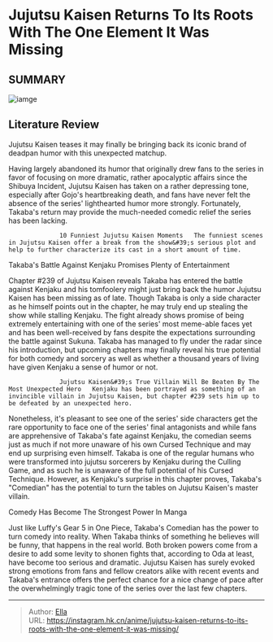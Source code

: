# Jujutsu Kaisen Returns To Its Roots With The One Element It Was Missing


## SUMMARY 

![iamge](https://static1.srcdn.com/wordpress/wp-content/uploads/2023/10/jujutsu_kaisen_takaba_against_a_backdrop_of_kenjaku_and_takaba_facing_each_other.jpg)

## Literature Review

Jujutsu Kaisen teases it may finally be bringing back its iconic brand of deadpan humor with this unexpected matchup.





Having largely abandoned its humor that originally drew fans to the series in favor of focusing on more dramatic, rather apocalyptic affairs since the Shibuya Incident, Jujutsu Kaisen has taken on a rather depressing tone, especially after Gojo&#39;s heartbreaking death, and fans have never felt the absence of the series&#39; lighthearted humor more strongly. Fortunately, Takaba&#39;s return may provide the much-needed comedic relief the series has been lacking.




                  10 Funniest Jujutsu Kaisen Moments   The funniest scenes in Jujutsu Kaisen offer a break from the show&#39;s serious plot and help to further characterize its cast in a short amount of time.    


 Takaba&#39;s Battle Against Kenjaku Promises Plenty of Entertainment 
          

Chapter #239 of Jujutsu Kaisen reveals Takaba has entered the battle against Kenjaku and his tomfoolery might just bring back the humor Jujutsu Kaisen has been missing as of late. Though Takaba is only a side character as he himself points out in the chapter, he may truly end up stealing the show while stalling Kenjaku. The fight already shows promise of being extremely entertaining with one of the series&#39; most meme-able faces yet and has been well-received by fans despite the expectations surrounding the battle against Sukuna. Takaba has managed to fly under the radar since his introduction, but upcoming chapters may finally reveal his true potential for both comedy and sorcery as well as whether a thousand years of living have given Kenjaku a sense of humor or not.




                  Jujutsu Kaisen&#39;s True Villain Will Be Beaten By The Most Unexpected Hero   Kenjaku has been portrayed as something of an invincible villain in Jujutsu Kaisen, but chapter #239 sets him up to be defeated by an unexpected hero.   

Nonetheless, it&#39;s pleasant to see one of the series&#39; side characters get the rare opportunity to face one of the series&#39; final antagonists and while fans are apprehensive of Takaba&#39;s fate against Kenjaku, the comedian seems just as much if not more unaware of his own Cursed Technique and may end up surprising even himself. Takaba is one of the regular humans who were transformed into jujutsu sorcerers by Kenjaku during the Culling Game, and as such he is unaware of the full potential of his Cursed Technique. However, as Kenjaku&#39;s surprise in this chapter proves, Takaba&#39;s &#34;Comedian&#34; has the potential to turn the tables on Jujutsu Kaisen&#39;s master villain.



 Comedy Has Become The Strongest Power In Manga 
          




Just like Luffy&#39;s Gear 5 in One Piece, Takaba&#39;s Comedian has the power to turn comedy into reality. When Takaba thinks of something he believes will be funny, that happens in the real world. Both broken powers come from a desire to add some levity to shonen fights that, according to Oda at least, have become too serious and dramatic. Jujutsu Kaisen has surely evoked strong emotions from fans and fellow creators alike with recent events and Takaba&#39;s entrance offers the perfect chance for a nice change of pace after the overwhelmingly tragic tone of the series over the last few chapters.



---

> Author: [Ella](https://instagram.hk.cn/)  
> URL: https://instagram.hk.cn/anime/jujutsu-kaisen-returns-to-its-roots-with-the-one-element-it-was-missing/  

